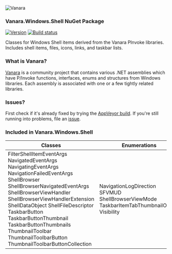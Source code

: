 ﻿![Vanara](https://raw.githubusercontent.com/dahall/Vanara/master/docs/icons/VanaraHeading.png)
### **Vanara.Windows.Shell NuGet Package**
[![Version](https://img.shields.io/nuget/v/Vanara.Windows.Shell?label=NuGet&style=flat-square)](https://github.com/dahall/Vanara/releases)
[![Build status](https://img.shields.io/appveyor/build/dahall/vanara?label=AppVeyor%20build&style=flat-square)](https://ci.appveyor.com/project/dahall/vanara)

Classes for Windows Shell items derived from the Vanara PInvoke libraries. Includes shell items, files, icons, links, and taskbar lists.

### **What is Vanara?**

[Vanara](https://github.com/dahall/Vanara) is a community project that contains various .NET assemblies which have P/Invoke functions, interfaces, enums and structures from Windows libraries. Each assembly is associated with one or a few tightly related libraries.

### **Issues?**

First check if it's already fixed by trying the [AppVeyor build](https://ci.appveyor.com/nuget/vanara-prerelease).
If you're still running into problems, file an [issue](https://github.com/dahall/Vanara/issues).

### **Included in Vanara.Windows.Shell**

Classes | Enumerations
--- | ---
FilterShellItemEventArgs NavigatedEventArgs NavigatingEventArgs NavigationFailedEventArgs ShellBrowser ShellBrowserNavigatedEventArgs ShellBrowserViewHandler ShellBrowserViewHandlerExtension ShellDataObject ShellFileDescriptor TaskbarButton TaskbarButtonThumbnail TaskbarButtonThumbnails ThumbnailToolbar ThumbnailToolbarButton ThumbnailToolbarButtonCollection  | NavigationLogDirection SFVMUD ShellBrowserViewMode TaskbarItemTabThumbnailOption Visibility            
